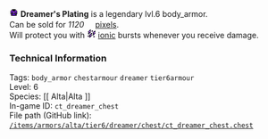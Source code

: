 ![ ](https://raw.githubusercontent.com/Ceterai/Enternia/main/items/armors/alta/tier6/dreamer/chest/icon.png) **Dreamer's Plating** is a legendary lvl.6 body_armor.  
Can be sold for *1120* <img src="https://starbounder.org/mediawiki/images/2/21/Pixel.png" width="12" height="16"/> [pixels](https://starbounder.org/Pixel).  
Will protect you with ![ ](https://raw.githubusercontent.com/Ceterai/Enternia/main/damage/ct_ionic.png) [ionic](Enternia#damage) bursts whenever you receive damage.

### Technical Information

Tags: `body_armor` `chestarmour` `dreamer` `tier6armour`  
Level: 6  
Species: [[ Alta|Alta ]]  
In-game ID: `ct_dreamer_chest`  
File path (GitHub link): [`/items/armors/alta/tier6/dreamer/chest/ct_dreamer_chest.chest`](https://github.com/Ceterai/Enternia/blob/main/items/armors/alta/tier6/dreamer/chest/ct_dreamer_chest.chest)
